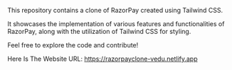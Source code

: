 This repository contains a clone of RazorPay created using Tailwind CSS. 

It showcases the implementation of various features and functionalities of RazorPay, along with the utilization of Tailwind CSS for styling. 

Feel free to explore the code and contribute!

Here Is The Website URL: https://razorpayclone-vedu.netlify.app
